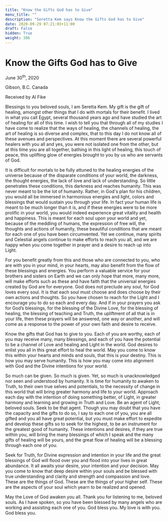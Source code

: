 ```yaml
---
title: "Know the Gifts God has to Give"
menu_title: ""
description: "Seretta Kem says Know the Gifts God has to Give"
date: 2020-09-29 07:21:03+11:00
draft: False
hidden: True
weight: 386
---
```

# Know the Gifts God has to Give

June 30<sup>th</sup>, 2020

Gibson, B.C. Canada

Received by Al Fike



Blessings to you beloved souls, I am Seretta Kem. My gift is the gift of healing, amongst other things that I do with mortals for their benefit. I lived in what you call Egypt, several thousand years ago and have studied the art of healing for all of this time. I wish to tell you that through all of my studies I have come to realize that the ways of healing, the channels of healing, the art of healing is so diverse and complex, that to this day I do not know all of these avenues and perspectives. At this moment there are several powerful healers with you all and yes, you were not isolated one from the other, but at this time you are all together, bathing in this light of healing, this touch of peace, this uplifting glow of energies brought to you by us who are servants of God. 

It is difficult for mortals to be fully attuned to the healing energies of the universe because of the disparate conditions of your world, the darkness, the thought energies, the lack of love and lack of understanding. So little penetrates these conditions, this darkness and reaches humanity. This was never meant to be the lot of humanity. Rather, in God's plan for his children, you would all be immersed in harmonious energies and light, colors and blessings that would sustain you through your life. In fact your human life is meant to be much longer than it is, and if these energies were to be more prolific in your world, you would indeed experience great vitality and health and happiness. This is meant for each soul upon your world and yet, because of the meddling of humans, the expression of free will, the thoughts and actions of humanity, these beautiful conditions that are meant for each one of you have been circumvented. Yet we continue, many spirits and Celestial angels continue to make efforts to reach you all, and we are happy when you come together in prayer and a desire to reach up into Light. 

For you benefit greatly from this and those who are connected to you, who are with you in your mind, in your hearts, may also benefit from the flow of these blessings and energies. You perform a valuable service for your brothers and sisters on Earth and we can only hope that more, many more, will make efforts such as these and have faith that the universal energies created by God are for everyone. God does not preclude any soul, for God loves every soul. It is that each soul must choose and does choose by their own actions and thoughts. So you have chosen to reach for the Light and I encourage you to do so each and every day. And if in your prayers you ask for God’s blessings, for the blessing of the Divine Love, for the blessing of healing, the blessing of teaching and Truth, the upliftment of all that is in your life, then these prayers will be answered, one way or another, and will come as a response to the power of your own faith and desire to receive. 

Know the gifts that God has to give to you. Each of you are worthy, each of you may receive many, many blessings, and each of you have the potential to be a channel of Love and healing and Light in the world. God desires to enlist you all in this great effort to heal the world. May you come to know this within your hearts and minds and souls, that this is your destiny. This is how you may serve humanity. This is how you may come into alignment with God and the Divine intentions for your world.

So much can be given. So much is given. Yet, so much is unacknowledged nor seen and understood by humanity. It is time for humanity to awaken to Truth, to their own true selves and potentials, to the necessity of change in this world that will bring greater harmony and life to your world. Approach each day with the intention of doing something better, of Light, in greater harmony and learning and growing in Truth and Love. Be an agent of Light, beloved souls. Seek to be that agent. Though you may doubt that you have the capacity and the gifts to do so, I say to each one of you, you are all gifted and you all have great potential, but you must make effort to expedite and develop these gifts so to seek for the highest, to be an instrument for the greatest good of humanity. These intentions and desires, if they are true within you, will bring the many blessings of which I speak and the many gifts of healing will be yours, and the great flow of healing will be a blessing through each one of you. 

Seek for Truth, for Divine expression and intention in your life and the great blessings of God will flood over you and flood into your lives in great abundance. It all awaits your desire, your intention and your decision. May you come to know that deep desire within your souls and be blessed with true understanding and clarity and strength and compassion and love. These are the things of God. These are the things of your higher self. These are the aspects of your soul which yearn to be realized and opened. 

May the Love of God awaken you all. Thank you for listening to me, beloved souls. As I have spoken, so you have been blessed by many angels who are working and assisting each one of you. God bless you. My love is with you. God bless you.
